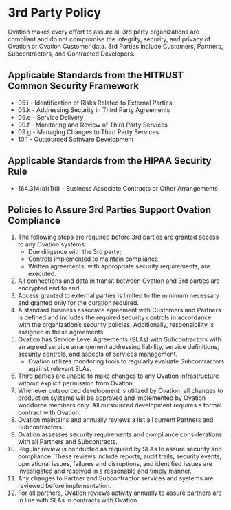 

# 3rd Party Policy

Ovation makes every effort to assure all 3rd party organizations are compliant and do not compromise the integrity, security, and privacy of Ovation or Ovation Customer data. 3rd Parties include Customers, Partners, Subcontractors, and Contracted Developers.

## Applicable Standards from the HITRUST Common Security Framework

*  05.i - Identification of Risks Related to External Parties
*  05.k - Addressing Security in Third Party Agreements
*  09.e - Service Delivery
*  09.f - Monitoring and Review of Third Party Services
*  09.g - Managing Changes to Third Party Services
*  10.1 - Outsourced Software Development

## Applicable Standards from the HIPAA Security Rule

* 164.314(a)(1)(i) - Business Associate Contracts or Other Arrangements

## Policies to Assure 3rd Parties Support Ovation Compliance

1. The following steps are required before 3rd parties are granted access to any Ovation systems:
	* Due diligence with the 3rd party;
	* Controls implemented to maintain compliance;
	* Written agreements, with appropriate security requirements, are executed.
2. All connections and data in transit between Ovation and 3rd parties are encrypted end to end.
3. Access granted to external parties is limited to the minimum necessary and granted only for the duration required.
4. A standard business associate agreement with Customers and Partners is defined and includes the required security controls in accordance with the organization’s security policies. Additionally, responsibility is assigned in these agreements.
5. Ovation has Service Level Agreements (SLAs) with Subcontractors with an agreed service arrangement addressing liability, service definitions, security controls, and aspects of services management.
	* Ovation utilizes monitoring tools to regularly evaluate Subcontractors against relevant SLAs.
7. Third parties are unable to make changes to any Ovation infrastructure without explicit permission from Ovation.
8. Whenever outsourced development is utilized by Ovation, all changes to production systems will be approved and implemented by Ovation workforce members only. All outsourced development requires a formal contract with Ovation.
9. Ovation maintains and annually reviews a list all current Partners and Subcontractors.
10. Ovation assesses security requirements and compliance considerations with all Partners and Subcontracts.
11. Regular review is conducted as required by SLAs to assure security and compliance. These reviews include reports, audit trails, security events, operational issues, failures and disruptions, and identified issues are investigated and resolved in a reasonable and timely manner.
13. Any changes to Partner and Subcontractor services and systems are reviewed before implementation.
14. For all partners, Ovation reviews activity annually to assure partners are in line with SLAs in contracts with Ovation. 
